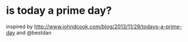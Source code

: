 # is today a prime day?

inspired by http://www.johndcook.com/blog/2013/11/29/todays-a-prime-day and @bestdan
